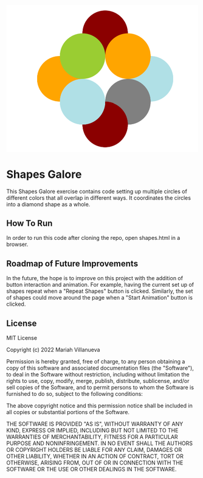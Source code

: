 <img src="shapes.png">

# Shapes Galore
This Shapes Galore exercise contains code setting up multiple circles of different colors that all overlap in different ways. It coordinates the circles into a diamond shape as a whole.

## How To Run
In order to run this code after cloning the repo, open shapes.html in a browser.

## Roadmap of Future Improvements
In the future, the hope is to improve on this project with the addition of button interaction and animation. For example, having the current set up of shapes repeat when a "Repeat Shapes" button is clicked. Similarly, the set of shapes could move around the page when a "Start Animation" button is clicked.

## License
MIT License

Copyright (c) 2022 Mariah Villanueva

Permission is hereby granted, free of charge, to any person obtaining a copy
of this software and associated documentation files (the "Software"), to deal
in the Software without restriction, including without limitation the rights
to use, copy, modify, merge, publish, distribute, sublicense, and/or sell
copies of the Software, and to permit persons to whom the Software is
furnished to do so, subject to the following conditions:

The above copyright notice and this permission notice shall be included in all
copies or substantial portions of the Software.

THE SOFTWARE IS PROVIDED "AS IS", WITHOUT WARRANTY OF ANY KIND, EXPRESS OR
IMPLIED, INCLUDING BUT NOT LIMITED TO THE WARRANTIES OF MERCHANTABILITY,
FITNESS FOR A PARTICULAR PURPOSE AND NONINFRINGEMENT. IN NO EVENT SHALL THE
AUTHORS OR COPYRIGHT HOLDERS BE LIABLE FOR ANY CLAIM, DAMAGES OR OTHER
LIABILITY, WHETHER IN AN ACTION OF CONTRACT, TORT OR OTHERWISE, ARISING FROM,
OUT OF OR IN CONNECTION WITH THE SOFTWARE OR THE USE OR OTHER DEALINGS IN THE
SOFTWARE.
